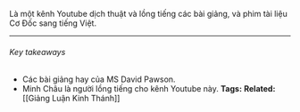 Là một kênh Youtube dịch thuật và lồng tiếng các bài giảng, và phim tài liệu Cơ Đốc sang tiếng Việt.

----
###### Key takeaways
- Các bài giảng hay của MS David Pawson.
- Minh Châu là người lồng tiếng cho kênh Youtube này.
**Tags:**
**Related:** [[Giảng Luận Kinh Thánh]]

